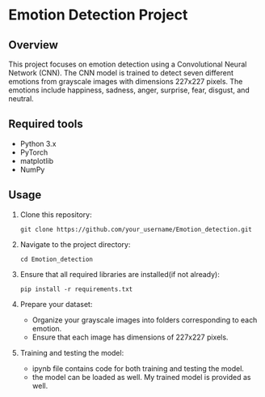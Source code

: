 # Emotion Detection Project

## Overview
This project focuses on emotion detection using a Convolutional Neural Network (CNN). The CNN model is trained to detect seven different emotions from grayscale images with dimensions 227x227 pixels. The emotions include happiness, sadness, anger, surprise, fear, disgust, and neutral.

## Required tools
- Python 3.x
- PyTorch
- matplotlib
- NumPy

## Usage
1. Clone this repository:
    ```
    git clone https://github.com/your_username/Emotion_detection.git
    ```

2. Navigate to the project directory:
    ```
    cd Emotion_detection
    ```

3. Ensure that all required libraries are installed(if not already):
    ```
    pip install -r requirements.txt
    ```

4. Prepare your dataset:
    - Organize your grayscale images into folders corresponding to each emotion.
    - Ensure that each image has dimensions of 227x227 pixels.

5. Training and testing the model:
    - ipynb file contains code for both training and testing the model.
    - the model can be loaded as well. My trained model is provided as well.
